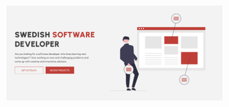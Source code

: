 [![Header](https://github.com/isakgranqvist2021/isakgranqvist2021/blob/main/github-header.png "Header")](https://some-url.dev/)


